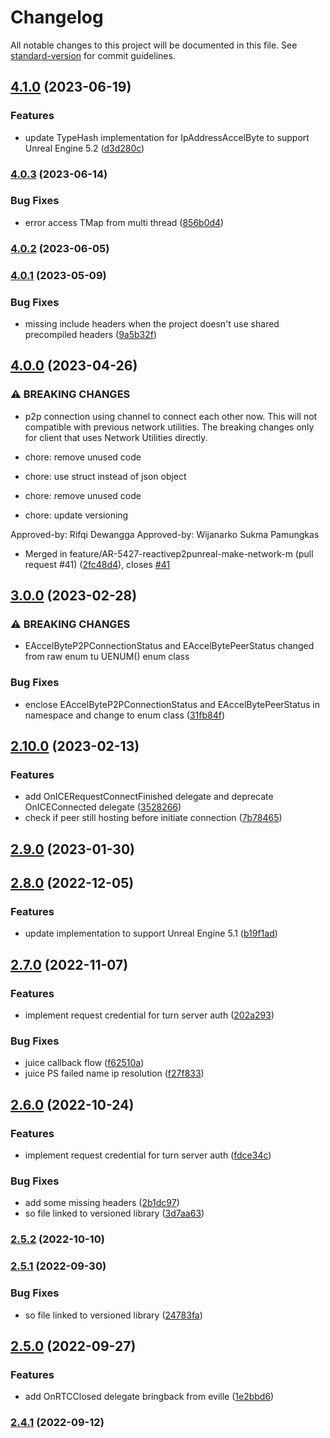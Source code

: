 # Changelog

All notable changes to this project will be documented in this file. See [standard-version](https://github.com/conventional-changelog/standard-version) for commit guidelines.

## [4.1.0](https://bitbucket.org/accelbyte/justice-ue4-network-utilities-plugin/branches/compare/4.1.0%0D4.0.3) (2023-06-19)


### Features

* update TypeHash implementation for IpAddressAccelByte to support Unreal Engine 5.2 ([d3d280c](https://bitbucket.org/accelbyte/justice-ue4-network-utilities-plugin/commits/d3d280c254ad3efb6b5128503e1f2858d013ae13))

### [4.0.3](https://bitbucket.org/accelbyte/justice-ue4-network-utilities-plugin/branches/compare/4.0.3%0D4.0.2) (2023-06-14)


### Bug Fixes

* error access TMap from multi thread ([856b0d4](https://bitbucket.org/accelbyte/justice-ue4-network-utilities-plugin/commits/856b0d418b57df4cdb4d32323f30106f0e4e41b3))

### [4.0.2](https://bitbucket.org/accelbyte/justice-ue4-network-utilities-plugin/branches/compare/4.0.2%0D4.0.1) (2023-06-05)

### [4.0.1](https://bitbucket.org/accelbyte/justice-ue4-network-utilities-plugin/branches/compare/4.0.1%0D4.0.0) (2023-05-09)


### Bug Fixes

* missing include headers when the project doesn't use shared precompiled headers ([9a5b32f](https://bitbucket.org/accelbyte/justice-ue4-network-utilities-plugin/commits/9a5b32f51eeedbba6660c42a5f2743c22086eaf3))

## [4.0.0](https://bitbucket.org/accelbyte/justice-ue4-network-utilities-plugin/branches/compare/4.0.0%0D3.0.0) (2023-04-26)


### ⚠ BREAKING CHANGES

* p2p connection using channel to connect each other now. This will not compatible with previous network utilities. The breaking changes only for client that uses Network Utilities directly.

* chore: remove unused code

* chore: use struct instead of json object

* chore: remove unused code

* chore: update versioning


Approved-by: Rifqi Dewangga
Approved-by: Wijanarko Sukma Pamungkas

* Merged in feature/AR-5427-reactivep2punreal-make-network-m (pull request #41) ([2fc48d4](https://bitbucket.org/accelbyte/justice-ue4-network-utilities-plugin/commits/2fc48d4ad04e2e785f41e28fca4f0e42327e66d7)), closes [#41](https://accelbyte.atlassian.net/browse/41)

## [3.0.0](https://bitbucket.org/accelbyte/justice-ue4-network-utilities-plugin/branches/compare/3.0.0%0D2.10.0) (2023-02-28)


### ⚠ BREAKING CHANGES

* EAccelByteP2PConnectionStatus and EAccelBytePeerStatus changed from raw enum tu UENUM() enum class

### Bug Fixes

* enclose EAccelByteP2PConnectionStatus and EAccelBytePeerStatus in namespace and change to enum class ([31fb84f](https://bitbucket.org/accelbyte/justice-ue4-network-utilities-plugin/commits/31fb84fa54a84dc87f06779545600524d74ac54c))

## [2.10.0](https://bitbucket.org/accelbyte/justice-ue4-network-utilities-plugin/branches/compare/2.10.0%0D2.9.0) (2023-02-13)


### Features

* add OnICERequestConnectFinished delegate and deprecate OnICEConnected delegate ([3528266](https://bitbucket.org/accelbyte/justice-ue4-network-utilities-plugin/commits/35282664575c3b00d231946480d2c84f316effac))
* check if peer still hosting before initiate connection ([7b78465](https://bitbucket.org/accelbyte/justice-ue4-network-utilities-plugin/commits/7b78465fe112695135576350a4c06b5df186af24))

## [2.9.0](https://bitbucket.org/accelbyte/justice-ue4-network-utilities-plugin/branches/compare/2.9.0%0D2.8.0) (2023-01-30)

## [2.8.0](https://bitbucket.org/accelbyte/justice-ue4-network-utilities-plugin/branches/compare/2.8.0%0D2.7.0) (2022-12-05)


### Features

* update implementation to support Unreal Engine 5.1 ([b19f1ad](https://bitbucket.org/accelbyte/justice-ue4-network-utilities-plugin/commits/b19f1adb5a4daa670774586da26eb0359feb9265))

## [2.7.0](https://bitbucket.org/accelbyte/justice-ue4-network-utilities-plugin/branches/compare/2.7.0%0D2.6.0) (2022-11-07)


### Features

* implement request credential for turn server auth ([202a293](https://bitbucket.org/accelbyte/justice-ue4-network-utilities-plugin/commits/202a29360be33ae171176e35deac10eab9f0c179))


### Bug Fixes

* juice callback flow ([f62510a](https://bitbucket.org/accelbyte/justice-ue4-network-utilities-plugin/commits/f62510aa5754cb120950ea55d6a3a4f15fe25ef0))
* juice PS failed name ip resolution ([f27f833](https://bitbucket.org/accelbyte/justice-ue4-network-utilities-plugin/commits/f27f83338540e19bed23c25bd6b1a2d78fe6a656))

## [2.6.0](https://bitbucket.org/accelbyte/justice-ue4-network-utilities-plugin/branches/compare/2.6.0%0D2.5.2) (2022-10-24)


### Features

* implement request credential for turn server auth ([fdce34c](https://bitbucket.org/accelbyte/justice-ue4-network-utilities-plugin/commits/fdce34c86f0efe339182146feab4422c3c6d37b7))


### Bug Fixes

* add some missing headers ([2b1dc97](https://bitbucket.org/accelbyte/justice-ue4-network-utilities-plugin/commits/2b1dc97b52dcf6729a406b4ddfbd1277cc3984c9))
* so file linked to versioned library ([3d7aa63](https://bitbucket.org/accelbyte/justice-ue4-network-utilities-plugin/commits/3d7aa63171d8ab74516d01ded966161e18d2fe22))

### [2.5.2](https://bitbucket.org/accelbyte/justice-ue4-network-utilities-plugin/branches/compare/2.5.2%0D2.5.1) (2022-10-10)

### [2.5.1](https://bitbucket.org/accelbyte/justice-ue4-network-utilities-plugin/branches/compare/2.5.1%0D2.5.0) (2022-09-30)


### Bug Fixes

* so file linked to versioned library ([24783fa](https://bitbucket.org/accelbyte/justice-ue4-network-utilities-plugin/commits/24783fa7507b6281fae8b7cd0d1133cd2d6ff7e5))

## [2.5.0](https://bitbucket.org/accelbyte/justice-ue4-network-utilities-plugin/branches/compare/2.5.0%0D2.4.1) (2022-09-27)


### Features

* add OnRTCClosed delegate bringback from eville ([1e2bbd6](https://bitbucket.org/accelbyte/justice-ue4-network-utilities-plugin/commits/1e2bbd600d0aa89284116b3c9560dd80184b2f22))

### [2.4.1](https://bitbucket.org/accelbyte/justice-ue4-network-utilities-plugin/branches/compare/2.4.1%0D2.4.0) (2022-09-12)
